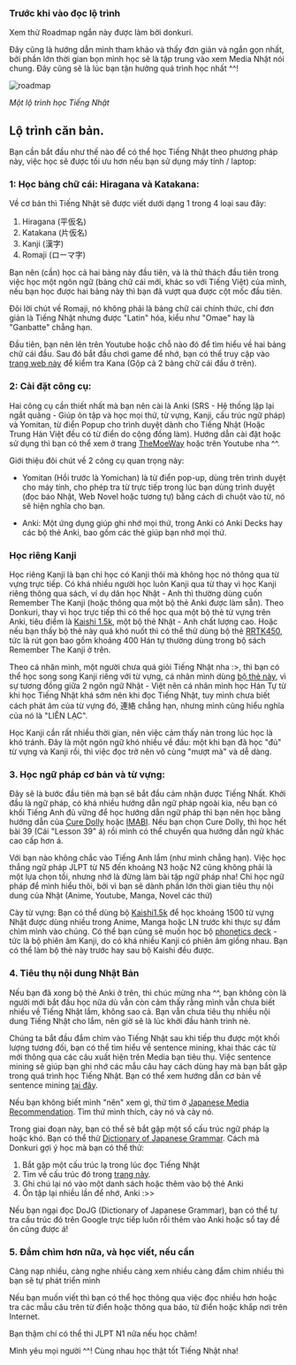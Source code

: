 ### Trước khi vào đọc lộ trình

Xem thử Roadmap ngắn này được làm bởi donkuri.

Đây cũng là hướng dẫn mình tham khảo và thấy đơn giản và ngắn gọn nhất, bởi phần lớn thời gian bọn mình học sẽ là tập trung vào xem Media Nhật nói chung. Đây cũng sẽ là lúc bạn tận hưởng quá trình học nhất ^^!

![roadmap](https://donkuri.github.io/learn-japanese/img/jp-flowchart.png)

_Một lộ trình học Tiếng Nhật_

  
## Lộ trình căn bản.  
Bạn cần bắt đầu như thế nào để có thể học Tiếng Nhật theo phương pháp này, việc học sẽ được tối ưu hơn nếu bạn sử dụng máy tính / laptop:  

### 1: Học bảng chữ cái: Hiragana và Katakana: 
Về cơ bản thì Tiếng Nhật sẽ được viết dưới dạng 1 trong 4 loại sau đây:

1. Hiragana (平仮名)
2. Katakana (片仮名)
3. Kanji (漢字)
4. Romaji (ローマ字)

Bạn nên (cần) học cả hai bảng này đầu tiên, và là thử thách đầu tiên trong việc học một ngôn ngữ (bảng chữ cái mới, khác so với Tiếng Việt) của mình, nếu bạn học được hai bảng này thì bạn đã vượt qua được cột mốc đầu tiên.  

Đôi lời chút về Romaji, nó không phải là bảng chữ cái chính thức, chỉ đơn giản là Tiếng Nhật nhưng được "Latin" hóa, kiểu như "Omae" hay là "Ganbatte" chẳng hạn.

Đầu tiên, bạn nên lên trên Youtube hoặc chỗ nào đó để tìm hiểu về hai bảng chữ cái đầu. Sau đó bắt đầu chơi game để nhớ, bạn có thể truy cập vào [trang web này](https://djtguide.neocities.org/kana/) để kiểm tra Kana (Gộp cả 2 bảng chữ cái đầu ở trên).

### 2: Cài đặt công cụ:  

Hai công cụ cần thiết nhất mà bạn nên cài là Anki (SRS - Hệ thống lặp lại ngắt quãng - Giúp ôn tập và học mọi thứ, từ vựng, Kanji, cấu trúc ngữ pháp) và Yomitan, từ điển Popup cho trình duyệt dành cho Tiếng Nhật (Hoặc Trung Hàn Việt đều có từ điển do cộng đồng làm). Hướng dẫn cài đặt hoặc sử dụng thì bạn có thể xem ở trang [TheMoeWay](http://learnjapanese.moe/) hoặc trên Youtube nha ^^.  

Giới thiệu đôi chút về 2 công cụ quan trọng này:

- Yomitan (Hồi trước là Yomichan) là từ điển pop-up, dùng trên trình duyệt cho máy tính, cho phép tra từ trực tiếp trong lúc bạn dùng trình duyệt (đọc báo Nhật, Web Novel hoặc tương tự) bằng cách di chuột vào từ, nó sẽ hiện nghĩa cho bạn.

- Anki: Một ứng dụng giúp ghi nhớ mọi thứ, trong Anki có Anki Decks hay các bộ thẻ Anki, bao gồm các thẻ giúp bạn nhớ mọi thứ.


### Học riêng Kanji

Học riêng Kanji là bạn chỉ học có Kanji thôi mà không học nó thông qua từ vựng trực tiếp. Có khá nhiều người học luôn Kanji qua từ thay vì học Kanji riêng thông qua sách, ví dụ dân học Nhật - Anh thì thường dùng cuốn Remember The Kanji (hoặc thông qua một bộ thẻ Anki được làm sẵn). Theo Donkuri, thay vì học trực tiếp thì có thể học qua một bộ thẻ từ vựng trên Anki, tiêu điểm là [Kaishi 1.5k](https://github.com/donkuri/Kaishi/releases), một bộ thẻ Nhật - Anh chất lượng cao. Hoặc nếu bạn thấy bộ thẻ này quá khó nuốt thì có thể thử dùng bộ thẻ [RRTK450](https://mega.nz/file/2SJiWC4b#hL98qtC_hiLlQDg0LqVJoqD2-5ywT2Nwd4kjROY_KwQ), tức là rút gọn bao gồm khoảng 400 Hán tự thường dùng trong bộ sách Remember The Kanji ở trên.

Theo cá nhân mình, một người chưa quá giỏi Tiếng Nhật nha :>, thì bạn có thể học song song Kanji riêng với từ vựng, cá nhân mình dùng [bộ thẻ này](https://ankiweb.net/shared/info/1589523564), vì sự tương đồng giữa 2 ngôn ngữ Nhật - Việt nên cá nhân mình học Hán Tự từ khi học Tiếng Nhật khá sớm nên khi đọc Tiếng Nhật, tuy mình chưa biết cách phát âm của từ vựng đó, 連絡 chẳng hạn, nhưng mình cũng hiểu nghĩa của nó là "LIÊN LẠC".

Học Kanji cần rất nhiều thời gian, nên việc cảm thấy nản trong lúc học là khó tránh. Đây là một ngôn ngữ khó nhiều về đầu: một khi bạn đã học "đủ" từ vựng và Kanji rồi, thì việc đọc trở nên vô cùng "mượt mà" và dễ dàng.

### 3. Học ngữ pháp cơ bản và từ vựng:  
Đây sẽ là bước đầu tiên mà bạn sẽ bắt đầu cảm nhận được Tiếng Nhất. Khởi đầu là ngữ pháp, có khá nhiều hướng dẫn ngữ pháp ngoài kia, nếu bạn có khối Tiếng Anh đủ vững để học hướng dẫn ngữ pháp thì bạn nên học bằng hướng dẫn của [Cure Dolly](https://www.youtube.com/playlist?list=PLg9uYxuZf8x_A-vcqqyOFZu06WlhnypWj) hoặc [IMABI](https://djtguide.github.io/grammar/imabi.html). Nếu bạn chọn Cure Dolly, thì học hết bài 39 (Cái "Lesson 39" á) rồi mình có thể chuyển qua hướng dẫn ngữ khác cao cấp hơn á.

Với bạn nào không chắc vào Tiếng Anh lắm (như mình chẳng hạn). Việc học thẳng ngữ pháp JLPT từ N5 đến khoảng N3 hoặc N2 cũng không phải là một lựa chọn tồi, nhưng nhớ là đừng làm bài tập ngữ pháp nha! Chỉ học ngữ pháp để mình hiểu thôi, bởi vì bạn sẽ dành phần lớn thời gian tiêu thụ nội dung của Nhật (Anime, Youtube, Manga, Novel các thứ)

Cày từ vựng: Bạn có thể dùng bộ [Kaishi1.5k](https://github.com/donkuri/Kaishi) để học khoảng 1500 từ vựng Nhật được dùng nhiều trong Anime, Manga hoặc LN trước khi thực sự đắm chìm mình vào chúng. Có thể bạn cũng sẽ muốn học bộ [phonetics deck](https://learnjapanese.moe/kanjiphonetics/) - tức là bộ phiên âm Kanji, do có khá nhiều Kanji có phiên âm giống nhau. Bạn có thể làm bộ thẻ này trước hay sau bộ Kaishi đều được.

### 4. Tiêu thụ nội dung Nhật Bản  
Nếu bạn đã xong bộ thẻ Anki ở trên, thì chúc mừng nha ^^, bạn không còn là người mới bắt đầu học nữa dù vẫn còn cảm thấy rằng mình vẫn chưa biết nhiều về Tiếng Nhật lắm, không sao cả. Bạn vẫn chưa tiêu thụ nhiều nội dung Tiếng Nhật cho lắm, nên giờ sẽ là lúc khởi đầu hành trình nè. 

Chúng ta bắt đầu đắm chìm vào Tiếng Nhật sau khi tiếp thu được một khối lượng tương đối, bạn có thể tìm hiểu về sentence mining, khai thác các từ mới thông qua các câu xuất hiện trên Media bạn tiêu thụ. Việc sentence mining sẽ giúp bạn ghi nhớ các mẫu câu hay cách dùng hay mà bạn bắt gặp trong quá trình học Tiếng Nhật. Bạn có thể xem hướng dẫn cơ bản về sentence mining [tại đây](https://www.youtube.com/watch?v=PLnJ1l6f7mQ). 

Nếu bạn không biết mình "nên" xem gì, thử tìm ở [Japanese Media Recommendation](https://ixrec.neocities.org/immersion/). Tìm thứ mình thích, cày nó và cày nó.

Trong giai đoạn này, bạn có thể sẽ bắt gặp một số cấu trúc ngữ pháp lạ hoặc khó. Bạn có thể thử [Dictionary of Japanese Grammar](https://djtguide.github.io/grammar/dojgmain.html). Cách mà Donkuri gợi ý học mà bạn có thể thử: 

1. Bắt gặp một cấu trúc lạ trong lúc đọc Tiếng Nhật
2. Tìm về cấu trúc đó trong [trang này](https://djtguide.github.io/grammar/masterreference.html).
3. Ghi chú lại nó vào một danh sách hoặc thêm vào bộ thẻ Anki
4. Ôn tập lại nhiều lần để nhớ, Anki :>>

Nếu bạn ngại đọc DoJG (Dictionary of Japanese Grammar), bạn có thể tự tra cấu trúc đó trên Google trực tiếp luôn rồi thêm vào Anki hoặc sổ tay để ôn cũng được á!

### 5. Đắm chìm hơn nữa, và học viết, nếu cần  

Càng nạp nhiều, càng nghe nhiều càng xem nhiều càng đắm chìm nhiều thì bạn sẽ tự phát triển mình

Nếu bạn muốn viết thì bạn có thể học thông qua việc đọc nhiều hơn hoặc tra các mẫu câu trên từ điển hoặc thông qua báo, từ điển hoặc khắp nơi trên Internet.

Bạn thậm chí có thể thi JLPT N1 nữa nếu học chăm!

Mình yêu mọi người ^^! Cùng nhau học thật tốt Tiếng Nhật nha!